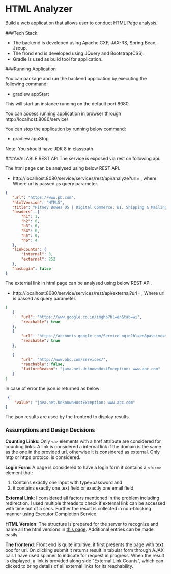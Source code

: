 # HTML Analyzer

Build a web application that allows user to conduct HTML Page analysis.

###Tech Stack

* The backend is developed using Apache CXF, JAX-RS, Spring Bean, Jsoup. 
* The frond end is developed using JQuery and Bootstrap(CSS).
* Gradle is used as build tool for application.


###Running Application

You can package and run the backend application by executing the following command:

* gradlew appStart

This will start an instance running on the default port 8080.

You can access running application in browser through http://localhost:8080/service/

You can stop the application by running below command:

* gradlew appStop

Note: You should have JDK 8 in classpath

###AVAILABLE REST API
The service is exposed via rest on following api.

 The html page can be analysed using below REST API. 
* http://localhost:8080/service/services/rest/api/analyze?url=<url> , where Where url is passed as query parameter.

 ```json
{
    "url": "https://www.pb.com",
    "htmlVersion": "HTML5",
    "title": "Pitney Bowes US | Digital Commerce, BI, Shipping & Mailing",
    "headers": {
        "h1": 1,
        "h2": 6,
        "h3": 6,
        "h4": 0,
        "h5": 0,
        "h6": 4
    },
    "linkCounts": {
        "internal": 3,
        "external": 252
    },
    "hasLogin": false
}
```
The external link in html page can be analysed using below REST API.

* http://localhost:8080/service/services/rest/api/external?url=<url> , Where url is passed as query parameter.

 ```json
[
    {
        "url": "https://www.google.co.in/imghp?hl=en&tab=wi",
        "reachable": true
    },
    {
        "url": "https://accounts.google.com/ServiceLogin?hl=en&passive=true&continue=https://www.google.com/",
        "reachable": true
    }, 
   
    {
        "url": "http://www.abc.com/services/",
        "reachable": false,
        "failureReason": "java.net.UnknownHostException: www.abc.com"
    }
]
```
 
 In case of error the json is returned as below:
 
 ```json
  {
     "value": "java.net.UnknownHostException: www.abc.com"
 }
```

The json results are used by the frontend to display results.


 
 ### Assumptions and Design Decisions
 
 **Counting Links**: Only `<a>` elements with a href attribute are considered for counting links. 
 A link is considered a internal link if the domain is the same as the one in the provided url, 
 otherwise it is considered as external. Only http or https protocol is considered.
 
 
 **Login Form**: A page is considered to have a login form if contains a `<form>` element that:
1. Contains exactly one input with type=password and 
2. it contains exactly one text field or exactly one email field



**External Link**: I considered all factors mentioned in the problem including redirection. I used multiple threads to check if external link can be accessed
with time out of 5 secs. Further the result is collected in non-blocking manner using Executor Completion Service.

**HTML Version**: The structure is prepared for the server to recognize and name all the html versions in [this page](https://www.w3.org/QA/2002/04/valid-dtd-list.html).
Additional entries can be made easily.

**The frontend**: Front end is quite intuitive, it first presents the page with text box for url. On clicking submit it returns result in tabular form through AJAX call.
I have used spinner to indicate for request in progress. 
When the result is displayed, a link is provided along side "External Link Counts", which can clicked to bring details of all external links for its reachability.


